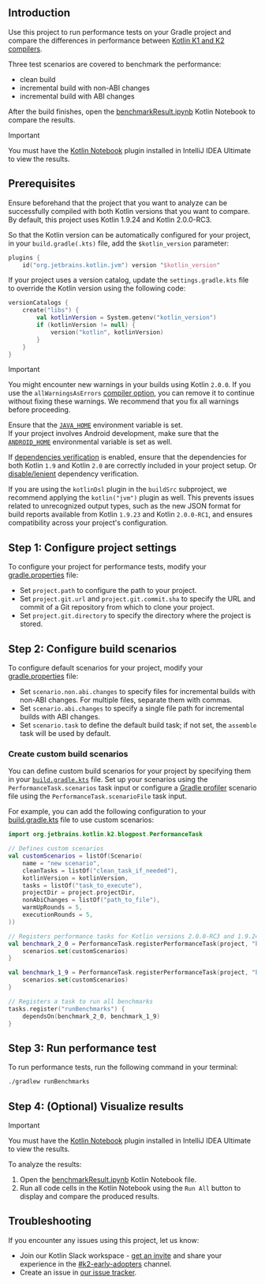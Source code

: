 ## Introduction

Use this project to run performance tests on your Gradle project and compare the differences in
performance between [Kotlin K1 and K2 compilers](https://blog.jetbrains.com/kotlin/2023/02/k2-kotlin-2-0/). 

Three test scenarios are covered to benchmark the performance:

* clean build
* incremental build with non-ABI changes
* incremental build with ABI changes

After the build finishes, open the [benchmarkResult.ipynb](benchmarkResult.ipynb) Kotlin Notebook to compare the results.

> [!IMPORTANT]
> You must have the [Kotlin Notebook](https://blog.jetbrains.com/kotlin/2023/07/introducing-kotlin-notebook/) plugin 
> installed in IntelliJ IDEA Ultimate to view the results.

## Prerequisites

Ensure beforehand that the project that you want to analyze can be successfully compiled with both Kotlin versions that you want to compare.
By default, this project uses Kotlin 1.9.24 and Kotlin 2.0.0-RC3.

So that the Kotlin version can be automatically configured for your project, in your `build.gradle(.kts)` file, add the `$kotlin_version` parameter:

```kotlin
plugins {
    id("org.jetbrains.kotlin.jvm") version "$kotlin_version"
```

If your project uses a version catalog, update the `settings.gradle.kts` file to override the Kotlin version using the following code:

```kotlin
versionCatalogs {
    create("libs") {
        val kotlinVersion = System.getenv("kotlin_version")
        if (kotlinVersion != null) {
            version("kotlin", kotlinVersion)
        }
    }
}
```

> [!IMPORTANT]
> You might encounter new warnings in your builds using Kotlin `2.0.0`.
> If you use the `allWarningsAsErrors` [compiler option](gradle-compiler-options.md#attributes-common-to-jvm-js-and-js-dce), you can remove it to continue without fixing these warnings.
> We recommend that you fix all warnings before proceeding.

Ensure that the [`JAVA_HOME`](https://docs.oracle.com/cd/E19182-01/821-0917/inst_jdk_javahome_t/index.html) environment variable is set.  
If your project involves Android development, make sure that the [`ANDROID_HOME`](https://developer.android.com/tools/variables) 
environmental variable is set as well.

If [dependencies verification](https://docs.gradle.org/8.2.1/userguide/dependency_verification.html#sub:enabling-verification) is enabled,
ensure that the dependencies for both Kotlin `1.9` and Kotlin `2.0` are correctly included in your project setup.
Or [disable/lenient](https://docs.gradle.org/current/userguide/dependency_verification.html#sec:disabling-verification) dependency verification.

If you are using the `kotlinDsl` plugin in the `buildSrc` subproject, we recommend applying the `kotlin("jvm")` plugin as well.
This prevents issues related to unrecognized output types, such as the new JSON format for build reports available from Kotlin `1.9.23` and Kotlin `2.0.0-RC1`, and ensures compatibility across your project's configuration.

## Step 1: Configure project settings

To configure your project for performance tests, modify your [gradle.properties](gradle.properties) file:

* Set `project.path` to configure the path to your project.
* Set `project.git.url` and `project.git.commit.sha` to specify the URL and commit of a Git repository from which to clone your project.
* Set `project.git.directory` to specify the directory where the project is stored.

## Step 2: Configure build scenarios 

To configure default scenarios for your project, modify your [gradle.properties](gradle.properties) file:

* Set `scenario.non.abi.changes` to specify files for incremental builds with non-ABI changes. For multiple files, separate them with commas.
* Set `scenario.abi.changes` to specify a single file path for incremental builds with ABI changes.
* Set `scenario.task` to define the default build task; if not set, the `assemble` task will be used by default.

### Create custom build scenarios

You can define custom build scenarios for your project by specifying them in your [`build.gradle.kts`](build.gradle.kts) file.
Set up your scenarios using the `PerformanceTask.scenarios` task input or configure a
[Gradle profiler](https://github.com/gradle/gradle-profiler) scenario file using the `PerformanceTask.scenarioFile` task input.

For example, you can add the following configuration to your [build.gradle.kts](build.gradle.kts) file to use custom scenarios:

```kotlin
import org.jetbrains.kotlin.k2.blogpost.PerformanceTask

// Defines custom scenarios
val customScenarios = listOf(Scenario(
    name = "new scenario",
    cleanTasks = listOf("clean_task_if_needed"),
    kotlinVersion = kotlinVersion,
    tasks = listOf("task_to_execute"),
    projectDir = project.projectDir,
    nonAbiChanges = listOf("path_to_file"),
    warmUpRounds = 5,
    executionRounds = 5,
))

// Registers performance tasks for Kotlin versions 2.0.0-RC3 and 1.9.24
val benchmark_2_0 = PerformanceTask.registerPerformanceTask(project, "benchmark_2_0", "2.0.0-RC3") {
    scenarios.set(customScenarios)
}

val benchmark_1_9 = PerformanceTask.registerPerformanceTask(project, "benchmark_1_9", "1.9.24") {
    scenarios.set(customScenarios)
}

// Registers a task to run all benchmarks
tasks.register("runBenchmarks") {
    dependsOn(benchmark_2_0, benchmark_1_9)
}
```

## Step 3: Run performance test

To run performance tests, run the following command in your terminal:

```bash
./gradlew runBenchmarks
```

## Step 4: (Optional) Visualize results

> [!IMPORTANT]
> You must have the [Kotlin Notebook](https://blog.jetbrains.com/kotlin/2023/07/introducing-kotlin-notebook/) plugin 
> installed in IntelliJ IDEA Ultimate to view the results.

To analyze the results:

1. Open the [benchmarkResult.ipynb](benchmarkResult.ipynb) Kotlin Notebook file.
2. Run all code cells in the Kotlin Notebook using the `Run All` button to display and compare the produced results. 

## Troubleshooting

If you encounter any issues using this project, let us know:
* Join our Kotlin Slack workspace - [get an invite](https://surveys.jetbrains.com/s3/kotlin-slack-sign-up?_gl=1*ju6cbn*_ga*MTA3MTk5NDkzMC4xNjQ2MDY3MDU4*_ga_9J976DJZ68*MTY1ODMzNzA3OS4xMDAuMS4xNjU4MzQwODEwLjYw) and share your experience in the [#k2-early-adopters](https://kotlinlang.slack.com/archives/C03PK0PE257) channel.
* Create an issue in [our issue tracker](https://youtrack.jetbrains.com/newIssue?project=KT&summary=K2+release+migration+issue&description=Describe+the+problem+you+encountered+here.&c=tag+k2-release-migration).
